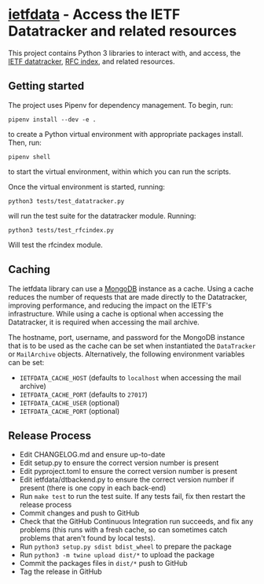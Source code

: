 [ietfdata](https://github.com/glasgow-ipl/ietfdata) - Access the IETF Datatracker and related resources
=============================================================

This project contains Python 3 libraries to interact with, and
access, the [IETF datatracker](https://datatracker.ietf.org), 
[RFC index](https://www.rfc-editor.org), and related resources.


Getting started
---------------

The project uses Pipenv for dependency management. To begin, run:
```~~~~~~~~
pipenv install --dev -e .
```
to create a Python virtual environment with appropriate packages install.
Then, run:
```~~~~~~~~
pipenv shell
```
to start the virtual environment, within which you can run the scripts.

Once the virtual environment is started, running:
```~~~~~~~~
python3 tests/test_datatracker.py 
```
will run the test suite for the datatracker module. Running:
```~~~~~~~~
python3 tests/test_rfcindex.py
```
Will test the rfcindex module.


Caching
-------

The ietfdata library can use a
[MongoDB](https://docs.mongodb.com/manual/administration/install-community/)
instance as a cache. Using a cache reduces the number of requests that are made
directly to the Datatracker, improving performance, and reducing the impact on
the IETF's infrastructure. While using a cache is optional when accessing the
Datatracker, it is required when accessing the mail archive.

The hostname, port, username, and password for the MongoDB instance that is to
be used as the cache can be set when instantiated the `DataTracker` or
`MailArchive` objects. Alternatively, the following environment variables can be
set:
- `IETFDATA_CACHE_HOST` (defaults to `localhost` when accessing the mail archive)
- `IETFDATA_CACHE_PORT` (defaults to `27017`)
- `IETFDATA_CACHE_USER` (optional)
- `IETFDATA_CACHE_PORT` (optional)

Release Process
---------------

- Edit CHANGELOG.md and ensure up-to-date
- Edit setup.py to ensure the correct version number is present
- Edit pyproject.toml to ensure the correct version number is present
- Edit ietfdata/dtbackend.py to ensure the correct version number if
  present (there is one copy in each back-end)
- Run `make test` to run the test suite. If any tests fail, fix then
  restart the release process
- Commit changes and push to GitHub
- Check that the GitHub Continuous Integration run succeeds, and fix 
  any problems (this runs with a fresh cache, so can sometimes catch
  problems that aren't found by local tests).
- Run `python3 setup.py sdist bdist_wheel` to prepare the package
- Run `python3 -m twine upload dist/*` to upload the package
- Commit the packages files in `dist/*` push to GitHub
- Tag the release in GitHub
